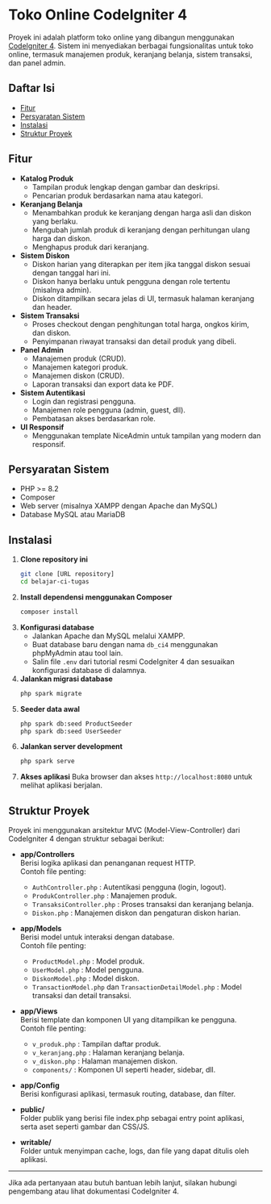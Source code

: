 # Toko Online CodeIgniter 4

Proyek ini adalah platform toko online yang dibangun menggunakan [CodeIgniter 4](https://codeigniter.com/). Sistem ini menyediakan berbagai fungsionalitas untuk toko online, termasuk manajemen produk, keranjang belanja, sistem transaksi, dan panel admin.

## Daftar Isi

- [Fitur](#fitur)
- [Persyaratan Sistem](#persyaratan-sistem)
- [Instalasi](#instalasi)
- [Struktur Proyek](#struktur-proyek)

## Fitur

- **Katalog Produk**
  - Tampilan produk lengkap dengan gambar dan deskripsi.
  - Pencarian produk berdasarkan nama atau kategori.
- **Keranjang Belanja**
  - Menambahkan produk ke keranjang dengan harga asli dan diskon yang berlaku.
  - Mengubah jumlah produk di keranjang dengan perhitungan ulang harga dan diskon.
  - Menghapus produk dari keranjang.
- **Sistem Diskon**
  - Diskon harian yang diterapkan per item jika tanggal diskon sesuai dengan tanggal hari ini.
  - Diskon hanya berlaku untuk pengguna dengan role tertentu (misalnya admin).
  - Diskon ditampilkan secara jelas di UI, termasuk halaman keranjang dan header.
- **Sistem Transaksi**
  - Proses checkout dengan penghitungan total harga, ongkos kirim, dan diskon.
  - Penyimpanan riwayat transaksi dan detail produk yang dibeli.
- **Panel Admin**
  - Manajemen produk (CRUD).
  - Manajemen kategori produk.
  - Manajemen diskon (CRUD).
  - Laporan transaksi dan export data ke PDF.
- **Sistem Autentikasi**
  - Login dan registrasi pengguna.
  - Manajemen role pengguna (admin, guest, dll).
  - Pembatasan akses berdasarkan role.
- **UI Responsif**
  - Menggunakan template NiceAdmin untuk tampilan yang modern dan responsif.

## Persyaratan Sistem

- PHP >= 8.2
- Composer
- Web server (misalnya XAMPP dengan Apache dan MySQL)
- Database MySQL atau MariaDB

## Instalasi

1. **Clone repository ini**
   ```bash
   git clone [URL repository]
   cd belajar-ci-tugas
   ```
2. **Install dependensi menggunakan Composer**
   ```bash
   composer install
   ```
3. **Konfigurasi database**
   - Jalankan Apache dan MySQL melalui XAMPP.
   - Buat database baru dengan nama `db_ci4` menggunakan phpMyAdmin atau tool lain.
   - Salin file `.env` dari tutorial resmi CodeIgniter 4 dan sesuaikan konfigurasi database di dalamnya.
4. **Jalankan migrasi database**
   ```bash
   php spark migrate
   ```
5. **Seeder data awal**
   ```bash
   php spark db:seed ProductSeeder
   php spark db:seed UserSeeder
   ```
6. **Jalankan server development**
   ```bash
   php spark serve
   ```
7. **Akses aplikasi**
   Buka browser dan akses `http://localhost:8080` untuk melihat aplikasi berjalan.

## Struktur Proyek

Proyek ini menggunakan arsitektur MVC (Model-View-Controller) dari CodeIgniter 4 dengan struktur sebagai berikut:

- **app/Controllers**  
  Berisi logika aplikasi dan penanganan request HTTP.  
  Contoh file penting:  
  - `AuthController.php` : Autentikasi pengguna (login, logout).  
  - `ProdukController.php` : Manajemen produk.  
  - `TransaksiController.php` : Proses transaksi dan keranjang belanja.  
  - `Diskon.php` : Manajemen diskon dan pengaturan diskon harian.

- **app/Models**  
  Berisi model untuk interaksi dengan database.  
  Contoh file penting:  
  - `ProductModel.php` : Model produk.  
  - `UserModel.php` : Model pengguna.  
  - `DiskonModel.php` : Model diskon.  
  - `TransactionModel.php` dan `TransactionDetailModel.php` : Model transaksi dan detail transaksi.

- **app/Views**  
  Berisi template dan komponen UI yang ditampilkan ke pengguna.  
  Contoh file penting:  
  - `v_produk.php` : Tampilan daftar produk.  
  - `v_keranjang.php` : Halaman keranjang belanja.  
  - `v_diskon.php` : Halaman manajemen diskon.  
  - `components/` : Komponen UI seperti header, sidebar, dll.

- **app/Config**  
  Berisi konfigurasi aplikasi, termasuk routing, database, dan filter.

- **public/**  
  Folder publik yang berisi file index.php sebagai entry point aplikasi, serta aset seperti gambar dan CSS/JS.

- **writable/**  
  Folder untuk menyimpan cache, logs, dan file yang dapat ditulis oleh aplikasi.

---

Jika ada pertanyaan atau butuh bantuan lebih lanjut, silakan hubungi pengembang atau lihat dokumentasi CodeIgniter 4.
